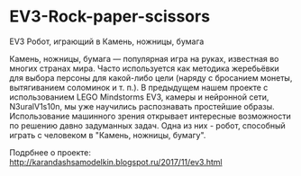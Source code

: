# EV3-Rock-paper-scissors
EV3 Робот, играющий в Камень, ножницы, бумага

Камень, ножницы, бумага — популярная игра на руках, известная во многих странах мира. Часто используется как методика жеребьёвки для выбора персоны для какой-либо цели (наряду с бросанием монеты, вытягиванием соломинок и т. п.).
В предыдущем нашем проекте с использованием LEGO Mindstorms EV3, камеры и нейронной сети, N3uralV1s10n, мы уже научились распознавать простейшие образы. Использование машинного зрения открывает интересные возможности по решению давно задуманных задач. Одна из них - робот, способный играть с человеком в "Камень, ножницы, бумагу".

Подрбнее о проекте: http://karandashsamodelkin.blogspot.ru/2017/11/ev3.html
